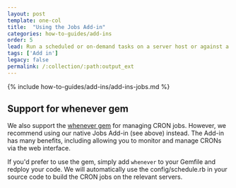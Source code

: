 ```yaml
---
layout: post
template: one-col
title:  "Using the Jobs Add-in"
categories: how-to-guides/add-ins
order: 5
lead: Run a scheduled or on-demand tasks on a server host or against a docker service
tags: ['Add in']
legacy: false
permalink: /:collection/:path:output_ext
---
```


{% include how-to-guides/add-ins/add-ins-jobs.md %}

## Support for whenever gem

We also support the [whenever gem](https://github.com/javan/whenever) for managing CRON jobs. However, we recommend using our native Jobs Add-in (see above) instead. The Add-in has many benefits, including allowing you to monitor and manage CRONs via the web interface.

If you'd prefer to use the gem, simply add `whenever` to your Gemfile and redploy your code. We will automatically use the config/schedule.rb in your source code to build the CRON jobs on the relevant servers.

